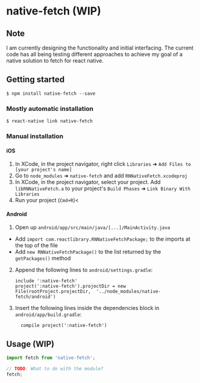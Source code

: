 
# native-fetch (WIP)
## Note

I am currently designing the functionality and initial interfacing. The current code has all being testing different approaches to achieve my goal of a native solution to fetch for react native. 
## Getting started

`$ npm install native-fetch --save`

### Mostly automatic installation

`$ react-native link native-fetch`

### Manual installation


#### iOS

1. In XCode, in the project navigator, right click `Libraries` ➜ `Add Files to [your project's name]`
2. Go to `node_modules` ➜ `native-fetch` and add `RNNativeFetch.xcodeproj`
3. In XCode, in the project navigator, select your project. Add `libRNNativeFetch.a` to your project's `Build Phases` ➜ `Link Binary With Libraries`
4. Run your project (`Cmd+R`)<

#### Android

1. Open up `android/app/src/main/java/[...]/MainActivity.java`
  - Add `import com.reactlibrary.RNNativeFetchPackage;` to the imports at the top of the file
  - Add `new RNNativeFetchPackage()` to the list returned by the `getPackages()` method
2. Append the following lines to `android/settings.gradle`:
  	```
  	include ':native-fetch'
  	project(':native-fetch').projectDir = new File(rootProject.projectDir, 	'../node_modules/native-fetch/android')
  	```
3. Insert the following lines inside the dependencies block in `android/app/build.gradle`:
  	```
      compile project(':native-fetch')
  	```

## Usage (WIP)
```javascript
import fetch from 'native-fetch';

// TODO: What to do with the module?
fetch;
```
  
